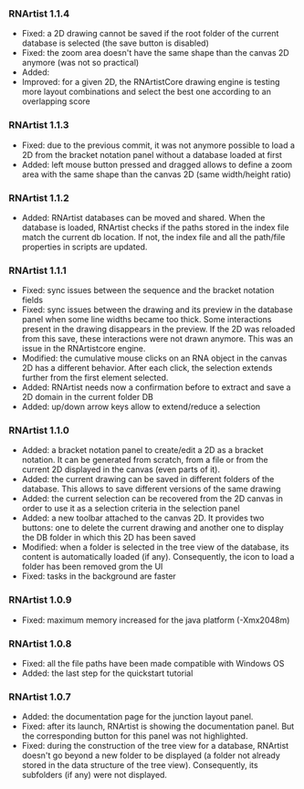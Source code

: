 ### RNArtist 1.1.4
* Fixed: a 2D drawing cannot be saved if the root folder of the current database is selected (the save button is disabled)
* Fixed: the zoom area doesn't have the same shape than the canvas 2D anymore (was not so practical)
* Added: 
* Improved: for a given 2D, the RNArtistCore drawing engine is testing more layout combinations and select the best one according to an overlapping score

### RNArtist 1.1.3
* Fixed: due to the previous commit, it was not anymore possible to load a 2D from the bracket notation panel without a database loaded at first
* Added: left mouse button pressed and dragged allows to define a zoom area with the same shape than the canvas 2D (same width/height ratio)

### RNArtist 1.1.2

* Added: RNArtist databases can be moved and shared. When the database is loaded, RNArtist checks if the paths stored in the index file match the current db location. If not, the index file and all the path/file properties in scripts are updated.

### RNArtist 1.1.1

* Fixed: sync issues between the sequence and the bracket notation fields
* Fixed: sync issues between the drawing and its preview in the database panel when some line widths became too thick. Some interactions present in the drawing disappears in the preview. If the 2D was reloaded from this save, these interactions were not drawn anymore. This was an issue in the RNArtistcore engine.
* Modified: the cumulative mouse clicks on an RNA object in the canvas 2D has a different behavior. After each click, the selection extends further from the first element selected.
* Added: RNArtist needs now a confirmation before to extract and save a 2D domain in the current folder DB
* Added: up/down arrow keys allow to extend/reduce a selection

### RNArtist 1.1.0

* Added: a bracket notation panel to create/edit a 2D as a bracket notation. It can be generated from scratch, from a file or from the current 2D displayed in the canvas (even parts of it).
* Added: the current drawing can be saved in different folders of the database. This allows to save different versions of the same drawing
* Added: the current selection can be recovered from the 2D canvas in order to use it as a selection criteria in the selection panel
* Added: a new toolbar attached to the canvas 2D. It provides two buttons: one to delete the current drawing and another one to display the DB folder in which this 2D has been saved
* Modified: when a folder is selected in the tree view of the database, its content is automatically loaded (if any). Consequently, the icon to load a folder has been removed grom the UI
* Fixed: tasks in the background are faster

### RNArtist 1.0.9

* Fixed: maximum memory increased for the java platform (-Xmx2048m)

### RNArtist 1.0.8

* Fixed: all the file paths have been made compatible with Windows OS
* Added: the last step for the quickstart tutorial 

### RNArtist 1.0.7

* Added: the documentation page for the junction layout panel.
* Fixed: after its launch, RNArtist is showing the documentation panel. But the corresponding button for this panel was not highlighted.
* Fixed: during the construction of the tree view for a database, RNArtist doesn't go beyond a new folder to be displayed (a folder not already stored in the data structure of the tree view). Consequently, its subfolders (if any) were not displayed.